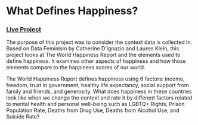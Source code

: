 # What Defines Happiness?

### [Live Project](https://isabelstoddart.github.io/What-Defines-Happiness/)

The purpose of this project was to consider the context data is collected in. Based on Data Feminism by Catherine D’Ignazio and Lauren Klein, this project looks at The World Happiness Report and the elements used to define happiness. It examines other aspects of happiness and how those elements compare to the happiness scores of our world. 

The World Happiness Report defines happiness using 6 factors: income, freedom, trust in government, healthy life expectancy, social support from family and friends, and generosity. What does happiness in these countries look like when we change the context and rate it by different factors related to mental health and personal well-being such as LGBTQ+ Rights, Prison Population Rate, Deaths from Drug Use, Deaths from Alcohol Use, and Suicide Rate? 
